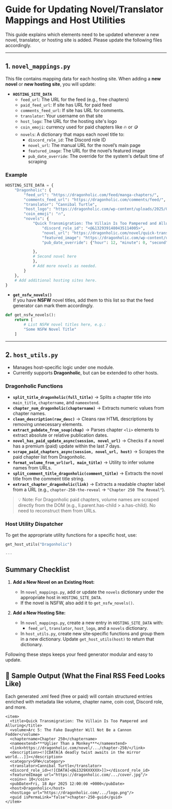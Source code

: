 # Guide for Updating Novel/Translator Mappings and Host Utilities

This guide explains which elements need to be updated whenever a new novel, translator, or hosting site is added. Please update the following files accordingly.

---

## 1. `novel_mappings.py`

This file contains mapping data for each hosting site. When adding a **new novel** or **new hosting site**, you will update:

- **`HOSTING_SITE_DATA`**  
  - `feed_url`: The URL for the feed (e.g., free chapters)
  - `paid_feed_url`: If site has URL for paid feed
  - `comments_feed_url`: If site has URL for comments.
  - `translator`: Your username on that site  
  - `host_logo`: The URL for the hosting site's logo
  - `coin_emoji`: currency used for paid chapters like 🔥 or 🪙
  - `novels`: A dictionary that maps each novel title to:
    - `discord_role_id`: The Discord role ID  
    - `novel_url`: The manual URL for the novel’s main page  
    - `featured_image`: The URL for the novel’s featured image
    - `pub_date_override`: The override for the system's default time of scraping

### Example

```python
HOSTING_SITE_DATA = {
    "Dragonholic": {
        "feed_url": "https://dragonholic.com/feed/manga-chapters/",
        "comments_feed_url": "https://dragonholic.com/comments/feed/",
        "translator": "Cannibal Turtle",
        "host_logo": "https://dragonholic.com/wp-content/uploads/2025/01/Web-Logo-White.png",
        "coin_emoji": "🔥",
        "novels": {
            "Quick Transmigration: The Villain Is Too Pampered and Alluring": {
                "discord_role_id": "<@&1329391480435114005>",
                "novel_url": "https://dragonholic.com/novel/quick-transmigration-the-villain-is-too-pampered-and-alluring/",
                "featured_image": "https://dragonholic.com/wp-content/uploads/2024/08/177838.jpg",
                "pub_date_override": {"hour": 12, "minute": 0, "second": 0}

            },
            # Second novel here
            },
            # Add more novels as needed.
        }
    },
    # Add additional hosting sites here.
}
```

- **`get_nsfw_novels()`**  
  If you have **NSFW** novel titles, add them to this list so that the feed generator can mark them accordingly.

```python
def get_nsfw_novels():
    return [
        # List NSFW novel titles here, e.g.:
        "Some NSFW Novel Title"
    ]
```

---

## **2. `host_utils.py`**  

- Manages host-specific logic under one module.  
- Currently supports **Dragonholic**, but can be extended to other hosts.  

### **Dragonholic Functions**  
- **`split_title_dragonholic(full_title)`** → Splits a chapter title into `main_title`, `chaptername`, and `nameextend`.  
- **`chapter_num_dragonholic(chaptername)`** → Extracts numeric values from chapter names.  
- **`clean_description(raw_desc)`** → Cleans raw HTML descriptions by removing unnecessary elements.  
- **`extract_pubdate_from_soup(chap)`** → Parses chapter `<li>` elements to extract absolute or relative publication dates.
- **`novel_has_paid_update_async(session, novel_url)`** → Checks if a novel has a premium (paid) update within the last 7 days.
- **`scrape_paid_chapters_async(session, novel_url, host)`** → Scrapes the paid chapter list from Dragonholic.
- **`format_volume_from_url(url, main_title)`** → Utility to infer volume names from URLs.
- **`split_comment_title_dragonholic(comment_title)`** → Extracts the novel title from the comment title string.
- **`extract_chapter_dragonholic(link)`** → Extracts a readable chapter label from a URL (e.g., `chapter-250-the-reveal` → `"Chapter 250 The Reveal"`).
> 💡 Note: For Dragonholic paid chapters, volume names are scraped directly from the DOM (e.g., li.parent.has-child > a.has-child). No need to reconstruct them from URLs.
  
### **Host Utility Dispatcher**  
To get the appropriate utility functions for a specific host, use:  
```python
get_host_utils("Dragonholic")

---
```
## Summary Checklist

1. **Add a New Novel on an Existing Host:**
   - In `novel_mappings.py`, add or update the `novels` dictionary under the appropriate host in `HOSTING_SITE_DATA`.
   - If the novel is NSFW, also add it to `get_nsfw_novels()`.

2. **Add a New Hosting Site:**
   - In `novel_mappings.py`, create a new entry in `HOSTING_SITE_DATA` with:
     - `feed_url`, `translator`, `host_logo`, and a `novels` dictionary.
   - In `host_utils.py`, create new site‑specific functions and group them in a new dictionary. Update `get_host_utils(host)` to return that dictionary.

Following these steps keeps your feed generator modular and easy to update.

## 📄 Sample Output (What the Final RSS Feed Looks Like)
Each generated .xml feed (free or paid) will contain structured <item> entries enriched with metadata like volume, chapter name, coin cost, Discord role, and more.

```
<item>
  <title>Quick Transmigration: The Villain Is Too Pampered and Alluring</title>
  <volume>Arc 5: The Fake Daughter Will Not Be a Cannon Fodder</volume>
  <chaptername>Chapter 250</chaptername>
  <nameextend>***Uglier Than a Monkey***</nameextend>
  <link>https://dragonholic.com/novel/.../chapter-250/</link>
  <description><![CDATA[A deadly twist awaits in the mirror world...]]></description>
  <category>SFW</category>
  <translator>Cannibal Turtle</translator>
  <discord_role_id><![CDATA[<@&1329XXXXXX>]]></discord_role_id>
  <featuredImage url="https://dragonholic.com/.../cover.jpg"/>
  <coin>🔥 10</coin>
  <pubDate>Fri, 18 Apr 2025 12:00:00 +0000</pubDate>
  <host>Dragonholic</host>
  <hostLogo url="https://dragonholic.com/.../logo.png"/>
  <guid isPermaLink="false">chapter-250-guid</guid>
</item>
```
